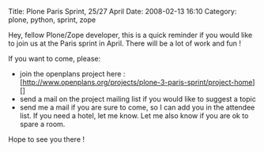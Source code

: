 Title: Plone Paris Sprint, 25/27 April
Date: 2008-02-13 16:10
Category: plone, python, sprint, zope

Hey, fellow Plone/Zope developer, this is a quick reminder if you would
like to join us at the Paris sprint in April. There will be a lot of
work and fun !   
  
If you want to come, please:   
-   join the openplans project here :
    [http://www.openplans.org/projects/plone-3-paris-sprint/project-home][]
-   send a mail on the project mailing list if you would like to suggest
    a topic
-   send me a mail if you are sure to come, so I can add you in the
    attendee list. If you need a hotel, let me know. Let me also know if
    you are ok to spare a room.

  
Hope to see you there !

  [http://www.openplans.org/projects/plone-3-paris-sprint/project-home]:
    http://www.openplans.org/projects/plone-3-paris-sprint/project-home
